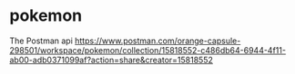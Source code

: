 # pokemon
The Postman api https://www.postman.com/orange-capsule-298501/workspace/pokemon/collection/15818552-c486db64-6944-4f11-ab00-adb0371099af?action=share&creator=15818552
